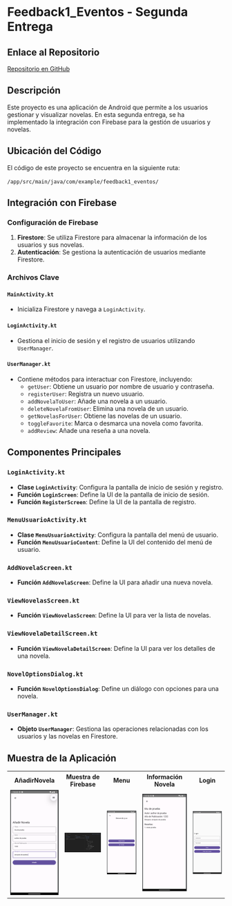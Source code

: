 # Feedback1_Eventos - Segunda Entrega

## Enlace al Repositorio
[Repositorio en GitHub](https://github.com/jmartter/Feedback1_Eventos.git)

## Descripción
Este proyecto es una aplicación de Android que permite a los usuarios gestionar y visualizar novelas. En esta segunda entrega, se ha implementado la integración con Firebase para la gestión de usuarios y novelas.

## Ubicación del Código
El código de este proyecto se encuentra en la siguiente ruta:

`/app/src/main/java/com/example/feedback1_eventos/`

## Integración con Firebase
### Configuración de Firebase
1. **Firestore**: Se utiliza Firestore para almacenar la información de los usuarios y sus novelas.
2. **Autenticación**: Se gestiona la autenticación de usuarios mediante Firestore.

### Archivos Clave
#### `MainActivity.kt`
- Inicializa Firestore y navega a `LoginActivity`.

#### `LoginActivity.kt`
- Gestiona el inicio de sesión y el registro de usuarios utilizando `UserManager`.

#### `UserManager.kt`
- Contiene métodos para interactuar con Firestore, incluyendo:
  - `getUser`: Obtiene un usuario por nombre de usuario y contraseña.
  - `registerUser`: Registra un nuevo usuario.
  - `addNovelaToUser`: Añade una novela a un usuario.
  - `deleteNovelaFromUser`: Elimina una novela de un usuario.
  - `getNovelasForUser`: Obtiene las novelas de un usuario.
  - `toggleFavorite`: Marca o desmarca una novela como favorita.
  - `addReview`: Añade una reseña a una novela.

## Componentes Principales

### `LoginActivity.kt`
- **Clase `LoginActivity`**: Configura la pantalla de inicio de sesión y registro.
- **Función `LoginScreen`**: Define la UI de la pantalla de inicio de sesión.
- **Función `RegisterScreen`**: Define la UI de la pantalla de registro.

### `MenuUsuarioActivity.kt`
- **Clase `MenuUsuarioActivity`**: Configura la pantalla del menú de usuario.
- **Función `MenuUsuarioContent`**: Define la UI del contenido del menú de usuario.

### `AddNovelaScreen.kt`
- **Función `AddNovelaScreen`**: Define la UI para añadir una nueva novela.

### `ViewNovelasScreen.kt`
- **Función `ViewNovelasScreen`**: Define la UI para ver la lista de novelas.

### `ViewNovelaDetailScreen.kt`
- **Función `ViewNovelaDetailScreen`**: Define la UI para ver los detalles de una novela.

### `NovelOptionsDialog.kt`
- **Función `NovelOptionsDialog`**: Define un diálogo con opciones para una novela.

### `UserManager.kt`
- **Objeto `UserManager`**: Gestiona las operaciones relacionadas con los usuarios y las novelas en Firestore.

## Muestra de la Aplicación
<table>
  <tr>
    <th>AñadirNovela</th>
    <th>Muestra de Firebase</th>
    <th>Menu</th>
    <th>Información Novela</th>
    <th>Login</th>
  </tr>
  <tr>
    <td><img src="app/src/main/res/drawable/anadirnovela.png" alt="AñadirNovela" width="200"/></td>
    <td><img src="app/src/main/res/drawable/muestrafire.png" alt="Muestra de Firebase" width="200"/></td>
    <td><img src="app/src/main/res/drawable/menu.png" alt="Menu" width="200"/></td>
    <td><img src="app/src/main/res/drawable/informacionnovela.png" alt="Información Novela" width="200"/></td>
    <td><img src="app/src/main/res/drawable/login.png" alt="Login" width="200"/></td>
  </tr>
</table>